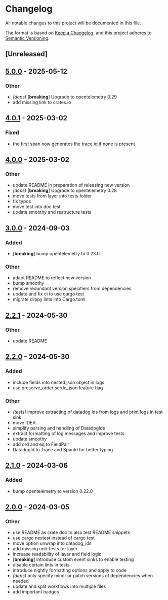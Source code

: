 # Changelog
All notable changes to this project will be documented in this file.

The format is based on [Keep a Changelog](https://keepachangelog.com/en/1.0.0/),
and this project adheres to [Semantic Versioning](https://semver.org/spec/v2.0.0.html).

## [Unreleased]

## [5.0.0](https://github.com/open-schnick/DatadogFormattingLayer/compare/v4.0.1...v5.0.0) - 2025-05-12

### Other

- *(deps)* [**breaking**] Upgrade to opentelemetry 0.29
- add missing link to crates.io

## [4.0.1](https://github.com/open-schnick/DatadogFormattingLayer/compare/v4.0.0...v4.0.1) - 2025-03-02

### Fixed

- the first span now generates the trace id if none is present

## [4.0.0](https://github.com/open-schnick/DatadogFormattingLayer/compare/v3.0.0...v4.0.0) - 2025-03-02

### Other

- update README in preparation of releasing new version
- *(deps)* [**breaking**] Upgrade to opentelemetry 0.28
- move tests from layer into tests folder
- fix typos
- move test into doc test
- update smoothy and restructure tests

## [3.0.0](https://github.com/open-schnick/DatadogFormattingLayer/compare/v2.2.1...v3.0.0) - 2024-09-03

### Added
- [**breaking**] bump opentelemetry to 0.23.0

### Other
- adapt README to reflect new version
- bump smoothy
- remove redundant version specifiers from dependencies
- update and fix ci to use cargo test
- migrate clippy lints into Cargo.toml

## [2.2.1](https://github.com/open-schnick/DatadogFormattingLayer/compare/v2.2.0...v2.2.1) - 2024-05-30

### Other
- update README

## [2.2.0](https://github.com/open-schnick/DatadogFormattingLayer/compare/v2.1.0...v2.2.0) - 2024-05-30

### Added
- include fields into nested json object in logs
- use preserve_order serde_json feature flag

### Other
- *(tests)* improve extracting of datadog ids from logs and print logs in test sink
- move IDEA
- simplify parsing and handling of DatadogIds
- extract formatting of log messages and improve tests
- update smoothy
- add ord and eq to FieldPair
- DatadogId to Trace and SpanId for better typing

## [2.1.0](https://github.com/open-schnick/DatadogFormattingLayer/compare/v2.0.0...v2.1.0) - 2024-03-06

### Added
- bump opentelemetry to version 0.22.0

## [2.0.0](https://github.com/open-schnick/DatadogFormattingLayer/compare/v1.1.0...v2.0.0) - 2024-03-05

### Other
- use README as crate doc to also test README snippets
- use cargo nextest instead of cargo test
- move option unwrap into datadog_ids
- add missing unit-tests for layer
- increase readability of layer and field logic
- [**breaking**] introduce custom event sinks to enable testing
- disable certain lints in tests
- introduce nightly formatting options and apply to code
- *(deps)* only specify minor or patch versions of dependencies when needed
- update and split workflows into multiple files
- add important badges
